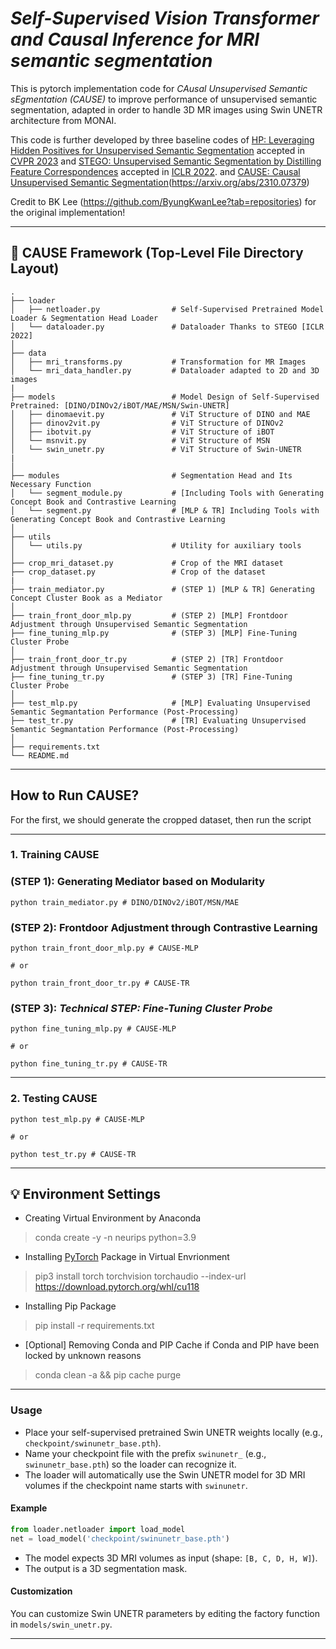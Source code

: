
# ***Self-Supervised Vision Transformer and Causal Inference for MRI semantic segmentation***

This is pytorch implementation code for *CAusal Unsupervised Semantic sEgmentation (CAUSE)* to improve performance of unsupervised semantic segmentation, adapted in order to handle 3D MR images using Swin UNETR architecture from MONAI. 

This code is further developed by three baseline codes of [HP: Leveraging Hidden Positives for Unsupervised Semantic Segmentation](https://github.com/hynnsk/HP) accepted in [CVPR 2023](https://openaccess.thecvf.com/content/CVPR2023/papers/Seong_Leveraging_Hidden_Positives_for_Unsupervised_Semantic_Segmentation_CVPR_2023_paper.pdf)
and [STEGO: Unsupervised Semantic Segmentation by Distilling Feature Correspondences](https://github.com/mhamilton723/STEGO) accepted in [ICLR 2022](https://iclr.cc/virtual/2022/poster/6068).
and [CAUSE: Causal Unsupervised Semantic Segmentation](https://github.com/ByungKwanLee/Causal-Unsupervised-Segmentation)(https://arxiv.org/abs/2310.07379)

Credit to BK Lee (https://github.com/ByungKwanLee?tab=repositories) for the original implementation!

---

## 🤖 CAUSE Framework (Top-Level File Directory Layout) 
    .
    ├── loader
    │   ├── netloader.py                # Self-Supervised Pretrained Model Loader & Segmentation Head Loader
    │   └── dataloader.py               # Dataloader Thanks to STEGO [ICLR 2022]
    │
    ├── data
    │   ├── mri_transforms.py           # Transformation for MR Images 
    │   └── mri_data_handler.py         # Dataloader adapted to 2D and 3D images
    |
    ├── models                          # Model Design of Self-Supervised Pretrained: [DINO/DINOv2/iBOT/MAE/MSN/Swin-UNETR]
    │   ├── dinomaevit.py               # ViT Structure of DINO and MAE
    │   ├── dinov2vit.py                # ViT Structure of DINOv2
    │   ├── ibotvit.py                  # ViT Structure of iBOT
    │   └── msnvit.py                   # ViT Structure of MSN
    │   └── swin_unetr.py               # ViT Structure of Swin-UNETR
    |   
    │
    ├── modules                         # Segmentation Head and Its Necessary Function
    │   └── segment_module.py           # [Including Tools with Generating Concept Book and Contrastive Learning
    │   └── segment.py                  # [MLP & TR] Including Tools with Generating Concept Book and Contrastive Learning
    │
    ├── utils
    │   └── utils.py                    # Utility for auxiliary tools
    │
    ├── crop_mri_dataset.py             # Crop of the MRI dataset
    ├── crop_dataset.py                 # Crop of the dataset
    |
    ├── train_mediator.py               # (STEP 1) [MLP & TR] Generating Concept Cluster Book as a Mediator
    │
    ├── train_front_door_mlp.py         # (STEP 2) [MLP] Frontdoor Adjustment through Unsupervised Semantic Segmentation
    ├── fine_tuning_mlp.py              # (STEP 3) [MLP] Fine-Tuning Cluster Probe
    │
    ├── train_front_door_tr.py          # (STEP 2) [TR] Frontdoor Adjustment through Unsupervised Semantic Segmentation
    ├── fine_tuning_tr.py               # (STEP 3) [TR] Fine-Tuning Cluster Probe
    │
    ├── test_mlp.py                     # [MLP] Evaluating Unsupervised Semantic Segmantation Performance (Post-Processing)
    ├── test_tr.py                      # [TR] Evaluating Unsupervised Semantic Segmantation Performance (Post-Processing)
    │
    ├── requirements.txt
    └── README.md

---

## How to Run CAUSE?

For the first, we should generate the cropped dataset, then run the script

---

### 1. Training CAUSE

### (STEP 1): Generating Mediator based on Modularity

```shell script
python train_mediator.py # DINO/DINOv2/iBOT/MSN/MAE
```

### (STEP 2): Frontdoor Adjustment through Contrastive Learning

```shell script
python train_front_door_mlp.py # CAUSE-MLP

# or

python train_front_door_tr.py # CAUSE-TR
```

### (STEP 3):  *Technical STEP: Fine-Tuning Cluster Probe*

```shell script
python fine_tuning_mlp.py # CAUSE-MLP

# or

python fine_tuning_tr.py # CAUSE-TR
```

---

### 2. Testing CAUSE

```shell script
python test_mlp.py # CAUSE-MLP

# or

python test_tr.py # CAUSE-TR
```

---

## 💡 Environment Settings

* Creating Virtual Environment by Anaconda
> conda create -y -n neurips python=3.9

* Installing [PyTorch]((https://pytorch.org/)) Package in Virtual Envrionment
> pip3 install torch torchvision torchaudio --index-url https://download.pytorch.org/whl/cu118

* Installing Pip Package
> pip install -r requirements.txt

* [Optional] Removing Conda and PIP Cache if Conda and PIP have been locked by unknown reasons
> conda clean -a && pip cache purge

---

### Usage
- Place your self-supervised pretrained Swin UNETR weights locally (e.g., `checkpoint/swinunetr_base.pth`).
- Name your checkpoint file with the prefix `swinunetr_` (e.g., `swinunetr_base.pth`) so the loader can recognize it.
- The loader will automatically use the Swin UNETR model for 3D MRI volumes if the checkpoint name starts with `swinunetr`.

#### Example
```python
from loader.netloader import load_model
net = load_model('checkpoint/swinunetr_base.pth')
```

- The model expects 3D MRI volumes as input (shape: `[B, C, D, H, W]`).
- The output is a 3D segmentation mask.

#### Customization
You can customize Swin UNETR parameters by editing the factory function in `models/swin_unetr.py`.

---




